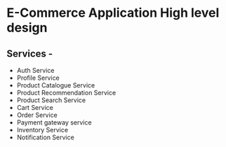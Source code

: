 # E-Commerce Application High level design

## Services -

* Auth Service
* Profile Service
* Product Catalogue Service
* Product Recommendation Service
* Product Search Service
* Cart Service
* Order Service
* Payment gateway service
* Inventory Service 
* Notification Service

